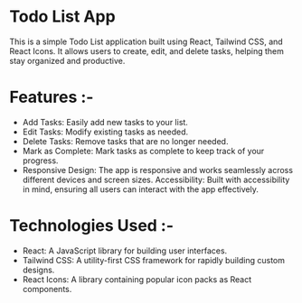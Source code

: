 # Todo List App
This is a simple Todo List application built using React, Tailwind CSS, and React Icons. It allows users to create, edit, and delete tasks, helping them stay organized and productive.

# Features :-
* Add Tasks: Easily add new tasks to your list.
* Edit Tasks: Modify existing tasks as needed.
* Delete Tasks: Remove tasks that are no longer needed.
* Mark as Complete: Mark tasks as complete to keep track of your progress.
* Responsive Design: The app is responsive and works seamlessly across different devices and screen sizes.
Accessibility: Built with accessibility in mind, ensuring all users can interact with the app effectively.
# Technologies Used :-
* React: A JavaScript library for building user interfaces.
* Tailwind CSS: A utility-first CSS framework for rapidly building custom designs.
* React Icons: A library containing popular icon packs as React components.
